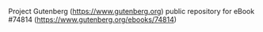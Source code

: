 Project Gutenberg (https://www.gutenberg.org) public repository for
eBook #74814 (https://www.gutenberg.org/ebooks/74814)
